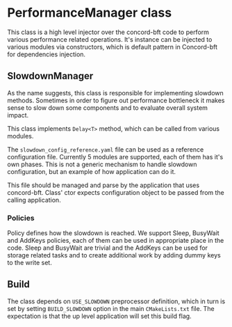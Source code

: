 # PerformanceManager class

This class is a high level injector over the concord-bft code to perform various performance related operations.
It's instance can be injected to various modules via constructors, which is default pattern in Concord-bft for dependencies injection.

## SlowdownManager

As the name suggests, this class is responsible for implementing slowdown methods. Sometimes in order to figure out performance bottleneck it makes sense to slow down some components and to evaluate overall system impact.

This class implements `Delay<T>` method, which can be called from various modules.

The `slowdown_config_reference.yaml` file can be used as a reference configuration file. Currently 5 modules are supported, each of them has it's own phases.
This is not a generic mechanism to handle slowdown configuration, but an example of how application can do it.

This file should be managed and parse by the application that uses concord-bft. Class' ctor expects configuration object to be passed from the calling application.

### Policies
Policy defines how the slowdown is reached. We support Sleep, BusyWait and AddKeys policies, each of them can be used in appropriate place in the code. Sleep and BusyWait are trivial and the AddKeys can be used for storage related tasks and to create additional work by adding dummy keys to the write set.

## Build
The class depends on `USE_SLOWDOWN` preprocessor definition, which in turn is set by setting `BUILD_SLOWDOWN` option in the main `CMakeLists.txt` file.
The expectation is that the up level application will set this build flag. 

